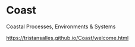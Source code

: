 # Coast
Coastal Processes, Environments &amp; Systems

https://tristansalles.github.io/Coast/welcome.html
